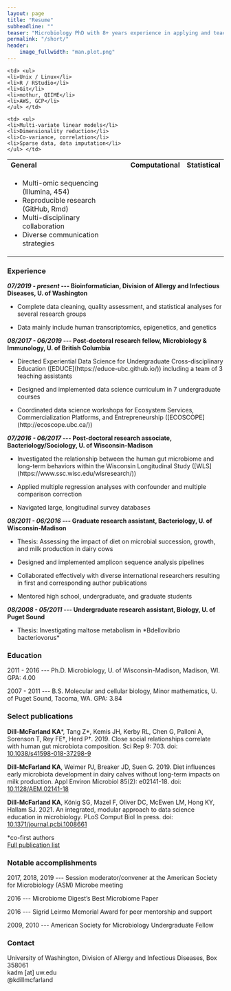 ```yaml
---
layout: page
title: "Resume"
subheadline: ""
teaser: "Microbiology PhD with 8+ years experience in applying and teaching data science to biological problems. Expertise in next-generation sequencing including library generation, data processing, and statistical analysis. Effective communicator to both expert and novice audiences with experience teaching one-on-one and in large courses. Specific skills include:"
permalink: "/short/"
header:
    image_fullwidth: "man.plot.png"
---
```


<table border="0">
 <tr>
    <td><b style="font-size:16px">General</b></td>
    <td><b style="font-size:16px">Computational</b></td>
    <td><b style="font-size:16px">Statistical</b></td>
 </tr>
 <tr>
    <td> <ul>
    <li>Multi-omic sequencing (Illumina, 454)</li>
    <li>Reproducible research (GitHub, Rmd)</li>
    <li>Multi-disciplinary collaboration</li>
    <li>Diverse communication strategies</li>
    </ul> </td>
    
    <td> <ul>
    <li>Unix / Linux</li>
    <li>R / RStudio</li>
    <li>Git</li>
    <li>mothur, QIIME</li>
    <li>AWS, GCP</li>
    </ul> </td>
    
    <td> <ul>
    <li>Multi-variate linear models</li>
    <li>Dimensionality reduction</li>
    <li>Co-variance, correlation</li>
    <li>Sparse data, data imputation</li>
    </ul> </td>
 </tr>
</table>

### Experience

__*07/2019 - present* --- Bioinformatician, Division of Allergy and Infectious Diseases, U. of Washington__

<ul><li>Complete data cleaning, quality assessment, and statistical analyses for several research groups</li></ul>
<ul><li>Data mainly include human transcriptomics, epigenetics, and genetics</li></ul>

__*08/2017 - 06/2019*	--- Post-doctoral research fellow, Microbiology & Immunology, U. of British Columbia__

<ul><li>Directed Experiential Data Science for Undergraduate Cross-disciplinary Education ([EDUCE](https://educe-ubc.github.io/)) including a team of 3 teaching assistants</li></ul>
<ul><li>Designed and implemented data science curriculum in 7 undergraduate courses</li></ul>
<ul><li>Coordinated data science workshops for Ecosystem Services, Commercialization Platforms, and Entrepreneurship ([ECOSCOPE](http://ecoscope.ubc.ca/))</li></ul>

__*07/2016 - 06/2017*	--- Post-doctoral research associate, Bacteriology/Sociology, U. of Wisconsin-Madison__
<ul><li>Investigated the relationship between the human gut microbiome and long-term behaviors within the Wisconsin Longitudinal Study ([WLS](https://www.ssc.wisc.edu/wlsresearch/))</li></ul>
<ul><li>Applied multiple regression analyses with confounder and multiple comparison correction</li></ul>
<ul><li>Navigated large, longitudinal survey databases </li></ul> 

__*08/2011 - 06/2016*	--- Graduate research assistant, Bacteriology, U. of Wisconsin-Madison__
<ul><li>Thesis: Assessing the impact of diet on microbial succession, growth, and milk production in dairy cows</li></ul>
<ul><li>Designed and implemented amplicon sequence analysis pipelines</li></ul>
<ul><li>Collaborated effectively with diverse international researchers resulting in first and corresponding author publications</li></ul>
<ul><li>Mentored high school, undergraduate, and graduate students </li></ul> 

__*08/2008 - 05/2011* --- Undergraduate research assistant, Biology, U. of Puget Sound__
<ul><li>Thesis: Investigating maltose metabolism in *Bdellovibrio bacteriovorus*</li></ul>  


### Education

2011 - 2016	--- Ph.D. Microbiology, U. of Wisconsin-Madison, Madison, WI. GPA: 4.00

2007 - 2011	--- B.S. Molecular and cellular biology, Minor mathematics, U. of Puget Sound, Tacoma, WA. GPA: 3.84

### Select publications

**Dill-McFarland KA**\*, Tang Z\*, Kemis JH, Kerby RL, Chen G, Palloni A, Sorenson T, Rey FE†, Herd P†. 2019. Close social relationships correlate with human gut microbiota composition. Sci Rep 9: 703. doi: [10.1038/s41598-018-37298-9](https://www.nature.com/articles/s41598-018-37298-9)

 **Dill-McFarland KA**, Weimer PJ, Breaker JD, Suen G. 2019. Diet influences early microbiota development in dairy calves without long-term impacts on milk production. Appl Environ Microbiol 85(2): e02141-18. doi: [10.1128/AEM.02141-18](https://www.ncbi.nlm.nih.gov/pmc/articles/PMC6328763/)
 
**Dill-McFarland KA**, König SG, Mazel F, Oliver DC, McEwen LM, Hong KY, Hallam SJ. 2021. An integrated, modular approach to data science education in microbiology. PLoS Comput Biol In press. doi: [10.1371/journal.pcbi.1008661](https://doi.org/10.1371/journal.pcbi.1008661)

\*co-first authors  
[Full publication list](https://kdillmcfarland.github.io/pubs/)

### Notable accomplishments

2017, 2018, 2019 --- Session moderator/convener at the American Society for Microbiology (ASM) Microbe meeting

2016 --- Microbiome Digest’s Best Microbiome Paper

2016 --- Sigrid Leirmo Memorial Award for peer mentorship and support

2009, 2010 --- American Society for Microbiology Undergraduate Fellow

### Contact

University of Washington, Division of Allergy and Infectious Diseases, Box 358061  
kadm [at] uw.edu  
@kdillmcfarland
